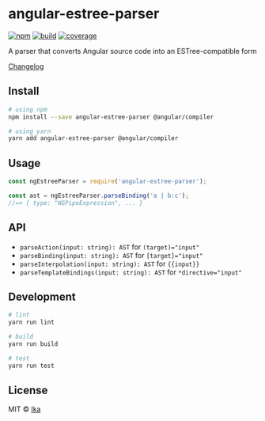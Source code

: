 # angular-estree-parser

[![npm](https://img.shields.io/npm/v/angular-estree-parser.svg)](https://www.npmjs.com/package/angular-estree-parser)
[![build](https://img.shields.io/travis/ikatyang/angular-estree-parser/master.svg)](https://travis-ci.com/ikatyang/angular-estree-parser/builds)
[![coverage](https://img.shields.io/codecov/c/github/ikatyang/angular-estree-parser/master.svg)](https://codecov.io/gh/ikatyang/angular-estree-parser)

A parser that converts Angular source code into an ESTree-compatible form

[Changelog](https://github.com/ikatyang/angular-estree-parser/blob/master/CHANGELOG.md)

## Install

```sh
# using npm
npm install --save angular-estree-parser @angular/compiler

# using yarn
yarn add angular-estree-parser @angular/compiler
```

## Usage

```js
const ngEstreeParser = require('angular-estree-parser');

const ast = ngEstreeParser.parseBinding('a | b:c');
//=> { type: "NGPipeExpression", ... }
```

## API

- `parseAction(input: string): AST` for `(target)="input"`
- `parseBinding(input: string): AST` for `[target]="input"`
- `parseInterpolation(input: string): AST` for `{{input}}`
- `parseTemplateBindings(input: string): AST` for `*directive="input"`

## Development

```sh
# lint
yarn run lint

# build
yarn run build

# test
yarn run test
```

## License

MIT © [Ika](https://github.com/ikatyang)
